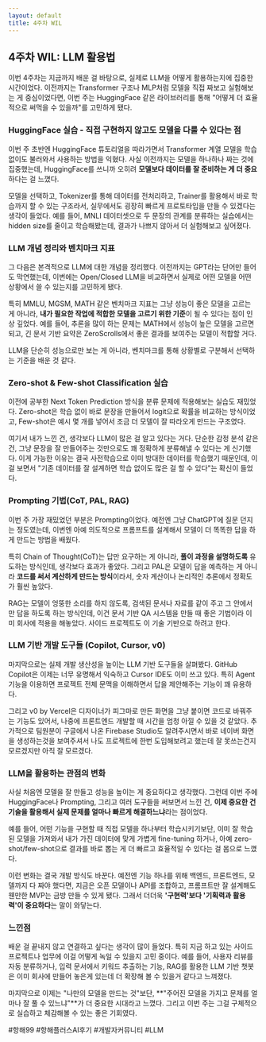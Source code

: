 ```yaml
---
layout: default
title: 4주차 WIL
---
```


## 4주차 WIL: LLM 활용법

이번 4주차는 지금까지 배운 걸 바탕으로, 실제로 LLM을 어떻게 활용하는지에 집중한 시간이었다. 이전까지는 Transformer 구조나 MLP처럼 모델을 직접 짜보고 실험해보는 게 중심이었다면, 이번 주는 HuggingFace 같은 라이브러리를 통해 "어떻게 더 효율적으로 써먹을 수 있을까"를 고민하게 됐다.

  

### **HuggingFace 실습 - 직접 구현하지 않고도 모델을 다룰 수 있다는 점**

  

이번 주 초반엔 HuggingFace 튜토리얼을 따라가면서 Transformer 계열 모델을 학습 없이도 불러와서 사용하는 방법을 익혔다. 사실 이전까지는 모델을 하나하나 짜는 것에 집중했는데, HuggingFace를 쓰니까 오히려 **모델보다 데이터를 잘 준비하는 게 더 중요**하다는 걸 느꼈다.

  

모델을 선택하고, Tokenizer를 통해 데이터를 전처리하고, Trainer를 활용해서 바로 학습까지 할 수 있는 구조라서, 실무에서도 굉장히 빠르게 프로토타입을 만들 수 있겠다는 생각이 들었다. 예를 들어, MNLI 데이터셋으로 두 문장의 관계를 분류하는 실습에서는 hidden size를 줄이고 학습해봤는데, 결과가 나쁘지 않아서 더 실험해보고 싶어졌다.

  

### **LLM 개념 정리와 벤치마크 지표**

  

그 다음은 본격적으로 LLM에 대한 개념을 정리했다. 이전까지는 GPT라는 단어만 들어도 막연했는데, 이번에는 Open/Closed LLM을 비교하면서 실제로 어떤 모델을 어떤 상황에서 쓸 수 있는지를 고민하게 됐다.

  

특히 MMLU, MGSM, MATH 같은 벤치마크 지표는 그냥 성능이 좋은 모델을 고르는 게 아니라, **내가 필요한 작업에 적합한 모델을 고르기 위한 기준**이 될 수 있다는 점이 인상 깊었다. 예를 들어, 추론을 많이 하는 문제는 MATH에서 성능이 높은 모델을 고르면 되고, 긴 문서 기반 요약은 ZeroScrolls에서 좋은 결과를 보여주는 모델이 적합할 거다.

  

LLM을 단순히 성능으로만 보는 게 아니라, 벤치마크를 통해 상황별로 구분해서 선택하는 기준을 배운 것 같다.

  

### **Zero-shot & Few-shot Classification 실습**

  

이전에 공부한 Next Token Prediction 방식을 분류 문제에 적용해보는 실습도 재밌었다. Zero-shot은 학습 없이 바로 문장을 만들어서 logit으로 확률을 비교하는 방식이었고, Few-shot은 예시 몇 개를 넣어서 조금 더 모델이 잘 따라오게 만드는 구조였다.

  

여기서 내가 느낀 건, 생각보다 LLM이 많은 걸 알고 있다는 거다. 단순한 감정 분석 같은 건, 그냥 문장을 잘 만들어주는 것만으로도 꽤 정확하게 분류해낼 수 있다는 게 신기했다. 이게 가능한 이유는 결국 사전학습으로 이미 방대한 데이터를 학습했기 때문인데, 이걸 보면서 "기존 데이터를 잘 설계하면 학습 없이도 많은 걸 할 수 있다"는 확신이 들었다.

  

### **Prompting 기법(CoT, PAL, RAG)**

  

이번 주 가장 재밌었던 부분은 Prompting이었다. 예전엔 그냥 ChatGPT에 질문 던지는 정도였는데, 이번엔 아예 의도적으로 프롬프트를 설계해서 모델이 더 똑똑한 답을 하게 만드는 방법을 배웠다.

  

특히 Chain of Thought(CoT)는 답만 요구하는 게 아니라, **풀이 과정을 설명하도록** 유도하는 방식인데, 생각보다 효과가 좋았다. 그리고 PAL은 모델이 답을 예측하는 게 아니라 **코드를 써서 계산하게 만드는 방식**이라서, 숫자 계산이나 논리적인 추론에서 정확도가 훨씬 높았다.

  

RAG는 모델이 엉뚱한 소리를 하지 않도록, 검색된 문서나 자료를 같이 주고 그 안에서만 답을 하도록 하는 방식인데, 이건 문서 기반 QA 시스템을 만들 때 좋은 기법이라 이미 회사에 적용을 해놓았다. 사이드 프로젝트도 이 기술 기반으로 하려고 한다.

  

### **LLM 기반 개발 도구들 (Copilot, Cursor, v0)**

  

마지막으로는 실제 개발 생산성을 높이는 LLM 기반 도구들을 살펴봤다. GitHub Copilot은 이제는 너무 유명해서 익숙하고 Cursor IDE도 이미 쓰고 있다. 특히 Agent 기능을 이용하면 프로젝트 전체 문맥을 이해하면서 답을 제안해주는 기능이 꽤 유용하다.

  

그리고 v0 by Vercel은 디자이너가 피그마로 만든 화면을 그냥 붙이면 코드로 바꿔주는 기능도 있어서, 나중에 프론트엔드 개발할 때 시간을 엄청 아낄 수 있을 것 같았다. 추가적으로 팀원분이 구글에서 나온 Firebase Studio도 알려주시면서 바로 네이버 화면을 생성하는것을 보여주셔서 나도 프로젝트에 한번 도입해보려고 했는데 잘 못쓰는건지 모르겠지만 아직 잘 모르겠다.

  

### **LLM을 활용하는 관점의 변화**

  

사실 처음엔 모델을 잘 만들고 성능을 높이는 게 중요하다고 생각했다. 그런데 이번 주에 HuggingFace나 Prompting, 그리고 여러 도구들을 써보면서 느낀 건, **이제 중요한 건 기술을 활용해서 실제 문제를 얼마나 빠르게 해결하느냐**라는 점이었다.

  

예를 들어, 어떤 기능을 구현할 때 직접 모델을 하나부터 학습시키기보단, 이미 잘 학습된 모델을 가져와서 내가 가진 데이터에 맞게 가볍게 fine-tuning 하거나, 아예 zero-shot/few-shot으로 결과를 바로 뽑는 게 더 빠르고 효율적일 수 있다는 걸 몸으로 느꼈다.

  

이런 변화는 결국 개발 방식도 바꾼다. 예전엔 기능 하나를 위해 백엔드, 프론트엔드, 모델까지 다 짜야 했다면, 지금은 오픈 모델이나 API를 조합하고, 프롬프트만 잘 설계해도 웬만한 MVP는 금방 만들 수 있게 됐다. 그래서 더더욱 **'구현력'보다 '기획력과 활용력'이 중요하다**는 말이 와닿는다.

  

### **느낀점**

  

배운 걸 끝내지 않고 연결하고 싶다는 생각이 많이 들었다. 특히 지금 하고 있는 사이드 프로젝트나 업무에 이걸 어떻게 녹일 수 있을지 고민 중이다. 예를 들어, 사용자 리뷰를 자동 분류하거나, 입력 문서에서 키워드 추출하는 기능, RAG를 활용한 LLM 기반 챗봇은 이미 회사에 만들어 놓은게 있는데 더 확장해 볼 수 있을거 같다고 느껴졌다.

마지막으로 이제는 "나만의 모델을 만드는 것"보단, **"주어진 모델을 가지고 문제를 얼마나 잘 풀 수 있느냐"**가 더 중요한 시대라고 느꼈다. 그리고 이번 주는 그걸 구체적으로 실습하고 체감해볼 수 있는 좋은 기회였다.

#항해99 #항해플러스AI후기 #개발자커뮤니티 #LLM
